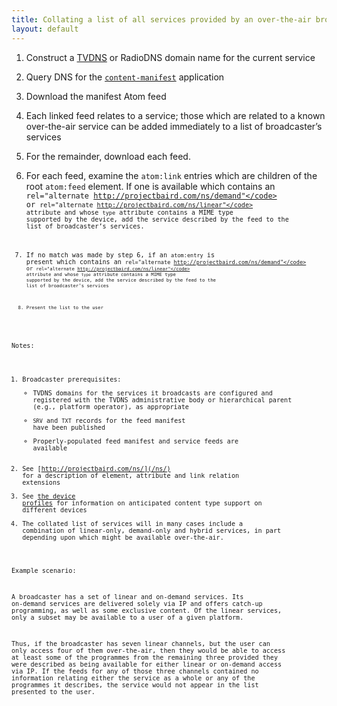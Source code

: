 ```yaml
---
title: Collating a list of all services provided by an over-the-air broadcaster
layout: default
---
```


1. Construct a [TVDNS](/discovery/tvdns) or RadioDNS domain name for the
current service

2. Query DNS for the [<code>content-manifest</code>](http://wiki.github.com/nexgenta/Baird/service-manifests)
application

3. Download the manifest Atom feed

4. Each linked feed relates to a service; those which are related to a known
over-the-air service can be added immediately to a list of broadcaster’s services

5. For the remainder, download each feed.

6. For each feed, examine the <code>atom:link</code> entries which are children of
the root <code>atom:feed</code> element. If one is available which contains an
<code>rel="alternate http://projectbaird.com/ns/demand"</code> or
<code>rel="alternate http://projectbaird.com/ns/linear"</code> attribute and whose
<code>type</code> attribute contains a MIME type supported by the device, add the
service described by the feed to the list of broadcaster’s services.

7. If no match was made by step 6, if an <code>atom:entry</code> is present
which contains an <code>rel="alternate http://projectbaird.com/ns/demand"</code> or
<code>rel="alternate http://projectbaird.com/ns/linear"</code> attribute and whose
<code>type</code> attribute contains a MIME type supported by the device, add the
service described by the feed to the list of broadcaster’s services

8. Present the list to the user

Notes:

1. Broadcaster prerequisites:
	* TVDNS domains for the services it broadcasts are configured and registered with the
	TVDNS administrative body or hierarchical parent (e.g., platform operator), as appropriate
	* <code>SRV</code> and <code>TXT</code> records for the feed manifest have been published
	* Properly-populated feed manifest and service feeds are available
2. See [http://projectbaird.com/ns/](/ns/) for a description of element,
attribute and link relation extensions
3. See [the device profiles](http://wiki.github.com/nexgenta/Baird/device-profiles)
for information on anticipated content type support on different devices
4. The collated list of services will in many cases include a combination of
linear-only, demand-only and hybrid services, in part depending upon which
might be available over-the-air.

Example scenario:

A broadcaster has a set of linear and on-demand services. Its on-demand services are
delivered solely via IP and offers catch-up programming, as well as some exclusive
content. Of the linear services, only a subset may be available to a user of a given
platform.

Thus, if the broadcaster has seven linear channels, but the user can only access four
of them over-the-air, then they would be able to access at least some of the programmes
from the remaining three provided they were described as being available for either
linear or on-demand access via IP. If the feeds for any of those three channels contained
no information relating either the service as a whole or any of the programmes
it describes, the service would not appear in the list presented to the user.

